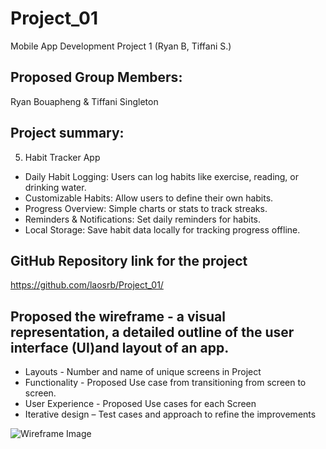 # Project_01
Mobile App Development Project 1 (Ryan B, Tiffani S.)


## Proposed Group Members:
Ryan Bouapheng & Tiffani Singleton

## Project summary:
5. Habit Tracker App
- Daily Habit Logging: Users can log habits like exercise, reading, or drinking water.
- Customizable Habits: Allow users to define their own habits.
- Progress Overview: Simple charts or stats to track streaks.
- Reminders & Notifications: Set daily reminders for habits.
- Local Storage: Save habit data locally for tracking progress offline.


## GitHub Repository link for the project
https://github.com/laosrb/Project_01/

## Proposed the wireframe - a visual representation, a detailed outline of the user interface (UI)and layout of an app.
- Layouts - Number and name of unique screens in Project
- Functionality - Proposed Use case from transitioning from screen to screen.
- User Experience - Proposed Use cases for each Screen
- Iterative design – Test cases and approach to refine the improvements

![Wireframe Image](https://cdn.dribbble.com/userupload/11535087/file/original-d71026beb1a90693154968a41c3404ef.png?resize=850x638&vertical=center)
